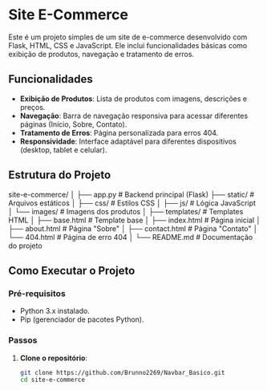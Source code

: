 # Site E-Commerce

Este é um projeto simples de um site de e-commerce desenvolvido com Flask, HTML, CSS e JavaScript. Ele inclui funcionalidades básicas como exibição de produtos, navegação e tratamento de erros.

## Funcionalidades

- **Exibição de Produtos**: Lista de produtos com imagens, descrições e preços.
- **Navegação**: Barra de navegação responsiva para acessar diferentes páginas (Início, Sobre, Contato).
- **Tratamento de Erros**: Página personalizada para erros 404.
- **Responsividade**: Interface adaptável para diferentes dispositivos (desktop, tablet e celular).

## Estrutura do Projeto
site-e-commerce/
│
├── app.py                  # Backend principal (Flask)
├── static/                 # Arquivos estáticos
│   ├── css/                # Estilos CSS
│   ├── js/                 # Lógica JavaScript
│   └── images/             # Imagens dos produtos
│
├── templates/              # Templates HTML
│   ├── base.html           # Template base
│   ├── index.html          # Página inicial
│   ├── about.html          # Página "Sobre"
│   ├── contact.html        # Página "Contato"
│   └── 404.html            # Página de erro 404
│
└── README.md               # Documentação do projeto

## Como Executar o Projeto

### Pré-requisitos

- Python 3.x instalado.
- Pip (gerenciador de pacotes Python).

### Passos

1. **Clone o repositório**:
   ```bash
   git clone https://github.com/Brunno2269/Navbar_Basico.git
   cd site-e-commerce